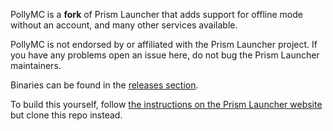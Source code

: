 PollyMC is a **fork** of Prism Launcher that adds support for offline mode without an account, and many other services available.

PollyMC is not endorsed by or affiliated with the Prism Launcher project.
If you have any problems open an issue here, do not bug the Prism Launcher maintainers.

Binaries can be found in the [releases section](https://github.com/javierchip/PollyMC/releases/latest).

To build this yourself, follow [the instructions on the Prism Launcher website](https://prismlauncher.org/wiki/development/build-instructions) but clone this repo instead.

